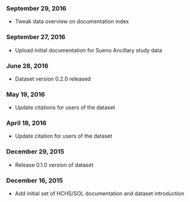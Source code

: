 ### September 29, 2016

- Tweak data overview on documentation index

### September 27, 2016

- Upload initial documentation for Sueno Ancillary study data

### June 28, 2016

- Dataset version 0.2.0 released

### May 19, 2016

- Update citations for users of the dataset

### April 18, 2016

- Update citation for users of the dataset

### December 29, 2015

- Release 0.1.0 version of dataset

### December 16, 2015

- Add initial set of HCHS/SOL documentation and dataset introduction

